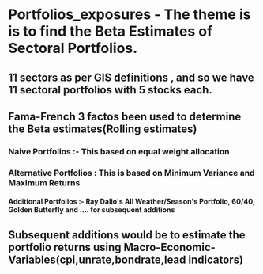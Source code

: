 # Portfolios_exposures - The theme is is to find the Beta Estimates of Sectoral Portfolios.
## 11 sectors as per GIS definitions , and so we have 11 sectoral portfolios with 5 stocks each.
## Fama-French 3 factos been used to determine the Beta estimates(Rolling estimates) 
### Naive Portfolios :- This based on equal weight allocation 
### Alternative Portfolios : This is based on Minimum Variance and Maximum Returns 
#### Additional Portfolios :- Ray Dalio's All Weather/Season's Portfolio, 60/40, Golden Butterfly and .... for subsequent additions
## Subsequent additions would be to estimate the portfolio returns using Macro-Economic-Variables(cpi,unrate,bondrate,lead indicators) 


